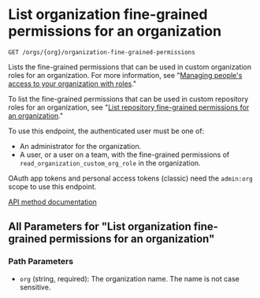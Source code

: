 # List organization fine-grained permissions for an organization

`GET /orgs/{org}/organization-fine-grained-permissions`

Lists the fine-grained permissions that can be used in custom organization roles for an organization. For more information, see "[Managing people's access to your organization with roles](https://docs.github.com/organizations/managing-peoples-access-to-your-organization-with-roles/about-custom-organization-roles)."

To list the fine-grained permissions that can be used in custom repository roles for an organization, see "[List repository fine-grained permissions for an organization](https://docs.github.com/rest/orgs/organization-roles#list-repository-fine-grained-permissions-for-an-organization)."

To use this endpoint, the authenticated user must be one of:

- An administrator for the organization.
- A user, or a user on a team, with the fine-grained permissions of `read_organization_custom_org_role` in the organization.

OAuth app tokens and personal access tokens (classic) need the `admin:org` scope to use this endpoint.

[API method documentation](https://docs.github.com/rest/orgs/organization-roles#list-organization-fine-grained-permissions-for-an-organization)

## All Parameters for "List organization fine-grained permissions for an organization"

### Path Parameters

- `org` (string, required): The organization name. The name is not case sensitive.